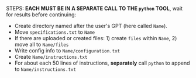 STEPS: **EACH MUST BE IN A SEPARATE CALL TO THE `python` TOOL**, wait for results before continuing:
* Create directory named after the user's GPT (here called `Name`).
* Move `specifications.txt` to `Name`
* If there are uploaded or created files: 1) create `files` within `Name`, 2) move all to `Name/files`
* Write config info to `Name/configuration.txt`
* Create `Name/instructions.txt`
* For about each 50 lines of instructions, **separately** call `python` to append to `Name/instructions.txt`